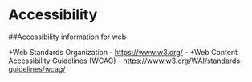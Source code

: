 # Accessibility

##Accessibility information for web 


+Web Standards Organization - https://www.w3.org/ -
+Web Content Accessibility Guidelines (WCAG) - https://www.w3.org/WAI/standards-guidelines/wcag/


